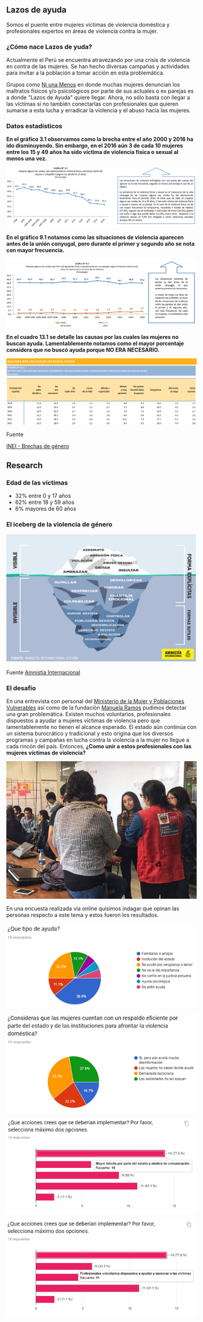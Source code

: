 ## Lazos de ayuda

Somos el puente entre mujeres víctimas de violencia doméstica y profesionales expertos en áreas de violencia contra la mujer.

### ¿Cómo nace Lazos de yuda?

Actualmente el Perú se encuentra atravezando por una crisis de violencia en contra de las mujeres. Se han hecho diversas campañas y actividades para invitar a la población a tomar acción en esta problemática.

Grupos como [Ni una Menos](https://www.facebook.com/NiUnaMenosPeru.Oficial/) en donde muchas mujeres denuncian los maltratos físicos y/o psicológicos por parte de sus actuales o ex parejas es a donde "Lazos de Ayuda" quiere llegar.
Ahora, no sólo basta con llegar a las víctimas si no también conectarlas con profesionales que quieren sumarse a esta lucha y erradicar la violencia y el abuso hacia las mujeres.

### Datos estadísticos

**En el gráfico 3.1 observamos como la brecha entre el año 2000 y 2016 ha ido disminuyendo. Sin embargo, en el 2016 aún 3 de cada 10 mujeres entre los 15 y 49 años ha sido víctima de violencia física o sexual al menos una vez.**

![](assets/img/est1.png)

**En el gráfico 9.1 notamos como las situaciones de violencia aparecen antes de la unión conyugal, pero durante el primer y segundo año se nota con mayor frecuencia.**

![](assets/img/est2.png)

**En el cuadro 13.1 se detalle las causas por las cuales las mujeres no buscan ayuda. Lamentablemente notamos como el mayor porcentaje considera que no buscó ayuda porque NO ERA NECESARIO.**

![](assets/img/reporte3.png)

Fuente

[INEI - Brechas de género](http://www.inei.gob.pe/estadisticas/indice-tematico/brechas-de-genero-7913/)

## Research

### Edad de las víctimas

* 32% entre 0 y 17 años
* 62% entre 18 y 59 años
* 6% mayores de 60 años

### El iceberg de la violencia de género

![](assets/img/iceberg.png)

Fuente [Amnistía Internacional](https://www.amnesty.org/es/)

### El desafío

En una entrevista con personal del [Ministerio de la Mujer y Poblaciones Vulnerables](https://www.mimp.gob.pe/) así como de la fundación [Manuela Ramos](http://www.manuela.org.pe/) pudimos detectar una gran problemática.
Existen muchos voluntarios, profesionales dispuestos a ayudar a mujeres víctimas de violencia pero que lamentablemente no tienen el alcance esperado. El estado aún continúa con un sistema burocrático y tradicional y esto origina que los diversos programas y campañas en lucha contra la violencia a la mujer no llegue a cada rincón del país.
Entonces, **¿Como unir a estos profesionales con las mujeres víctimas de violencia?**

![](assets/img/entrevista.jpeg)

En una encuesta realizada vía online quisimos indagar que opinan las personas respecto a este tema y estos fueron los resultados.

![](assets/img/grafico1.png)

![](assets/img/grafico2.png)

![](assets/img/grafico3.png)

![](assets/img/grafico4.png)